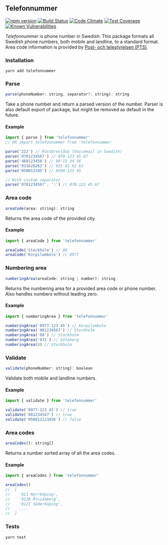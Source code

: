 ## Telefonnummer

[![npm version](https://badge.fury.io/js/telefonnummer.svg)](https://badge.fury.io/js/telefonnummer)
[![Build Status](https://travis-ci.org/believer/telefonnummer.svg?branch=master)](https://travis-ci.org/believer/telefonnummer)
[![Code Climate](https://codeclimate.com/github/believer/telefonnummer/badges/gpa.svg)](https://codeclimate.com/github/believer/telefonnummer)
[![Test Coverage](https://codeclimate.com/github/believer/telefonnummer/badges/coverage.svg)](https://codeclimate.com/github/believer/telefonnummer/coverage)
[![Known Vulnerabilities](https://snyk.io/test/github/believer/telefonnummer/badge.svg)](https://snyk.io/test/github/believer/telefonnummer)

_Telefonnummer_ is phone number in Swedish. This package formats all Swedish phone numbers, both mobile and landline, to a standard format. Area code information is provided by [Post- och telestyrelsen (PTS)](https://www.pts.se/upload/Faktablad/SE/2011/faktablad-riktnummer-nummerordning-pts-f-211_2.pdf).

### Installation
```
yarn add telefonnummer
```

### Parse
```js
parse(phoneNumber: string, separator?: string): string
```

Take a phone number and return a parsed version of the number. Parser is also default export of package, but might be removed as default in the future.

#### Example
```js
import { parse } from 'telefonnummer'
// OR import telefonnummer from 'telefonnummer'

parse('222') // Röstbrevlåda (Voicemail in Swedish)
parse('0701234567') // 070-123 45 67
parse('468123456') // 08-12 34 56
parse('031626262') // 031-62 62 62
parse('050012345') // 0500-123 45

// With custom separator
parse('0701234567', ':') // 070:123 45 67
```

### Area code
```js
areaCode(area: string): string
```

Returns the area code of the provided city

#### Example
```js
import { areaCode } from 'telefonnummer'

areaCode('Stockholm') // 08
areaCode('Korpilombolo') // 0977
```

### Numbering area
```js
numberingArea(areaCode: string | number): string
```

Returns the numbering area for a provided area code or phone number. Also handles numbers without leading zero.

#### Example
```js
import { numberingArea } from 'telefonnummer'

numberingArea('0977-123 45') // Korpilombolo
numberingArea('081234567') // Stockholm
numberingArea('08') // Stockholm
numberingArea('031') // Göteborg
numberingArea(8) // Stockholm
```

### Validate
```js
validate(phoneNumber: string): boolean
```

Validate both mobile and landline numbers.

#### Example
```js
import { validate } from 'telefonnummer'

validate('0977-123 45') // true
validate('081234567') // true
validate('050012123456') // false
```

### Area codes
```js
areaCodes(): string[]
```

Returns a number sorted array of all the area codes.

#### Example
```js
import { areaCodes } from 'telefonnummer'

areaCodes()
//  [
//    '011 Norrköping',
//    '0120 Åtvidaberg',
//    '0121 Söderköping',
//    ....
//  ]
```


### Tests
```
yarn test
```
